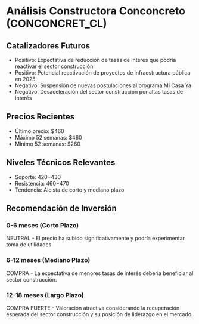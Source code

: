 # Análisis Constructora Conconcreto (CONCONCRET_CL)

## Catalizadores Futuros

- Positivo: Expectativa de reducción de tasas de interés que podría reactivar el sector construcción
- Positivo: Potencial reactivación de proyectos de infraestructura pública en 2025
- Negativo: Suspensión de nuevas postulaciones al programa Mi Casa Ya
- Negativo: Desaceleración del sector construcción por altas tasas de interés

## Precios Recientes

- Último precio: $460
- Máximo 52 semanas: $460
- Mínimo 52 semanas: $260

## Niveles Técnicos Relevantes

- Soporte: $420-$430
- Resistencia: $460-$470
- Tendencia: Alcista de corto y mediano plazo

## Recomendación de Inversión

### 0-6 meses (Corto Plazo)

NEUTRAL - El precio ha subido significativamente y podría experimentar toma de utilidades.

### 6-12 meses (Mediano Plazo)

COMPRA - La expectativa de menores tasas de interés debería beneficiar al sector construcción.

### 12-18 meses (Largo Plazo)

COMPRA FUERTE - Valoración atractiva considerando la recuperación esperada del sector construcción y su posición de liderazgo en el mercado.
